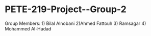 # PETE-219-Project--Group-2
Group Members: 1) Bilal Alnobani  2)Ahmed Fattouh  3) Ramsagar  4) Mohammed Al-Hadad 


